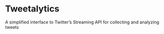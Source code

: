 Tweetalytics
============

A simplified interface to Twitter’s Streaming API for collecting and analyzing tweets
